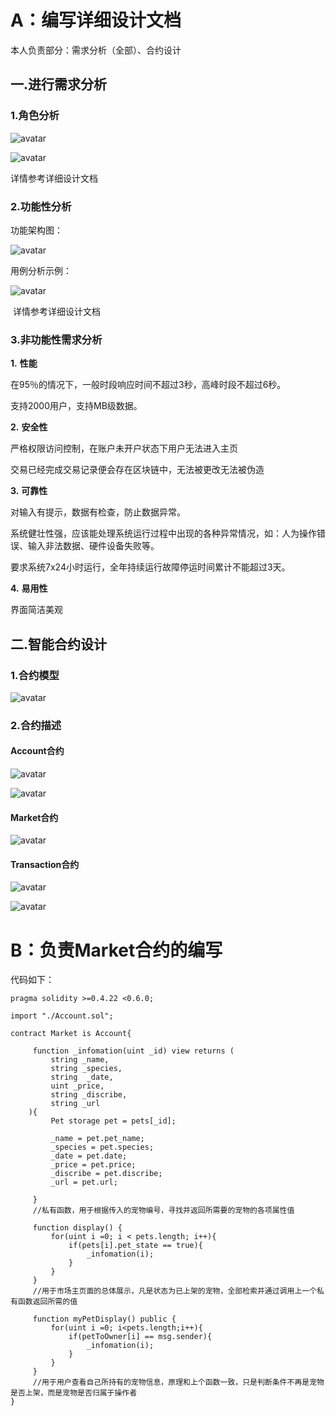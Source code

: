 # A：编写详细设计文档

本人负责部分：需求分析（全部）、合约设计



## 一.进行需求分析

### 1.角色分析

![avatar](./asset2/1.png)

![avatar](./asset2/2.png)

详情参考详细设计文档



### 2.功能性分析

  功能架构图：

![avatar](./asset2/3.jpg)



用例分析示例：



![avatar](./asset2/4.png)



​    详情参考详细设计文档



### 3.非功能性需求分析

**1.** **性能**

在95％的情况下，一般时段响应时间不超过3秒，高峰时段不超过6秒。

支持2000用户，支持MB级数据。

**2.** **安全性**

严格权限访问控制，在账户未开户状态下用户无法进入主页

交易已经完成交易记录便会存在区块链中，无法被更改无法被伪造

 

**3.** **可靠性**

对输入有提示，数据有检查，防止数据异常。

系统健壮性强，应该能处理系统运行过程中出现的各种异常情况，如：人为操作错误、输入非法数据、硬件设备失败等。

要求系统7x24小时运行，全年持续运行故障停运时间累计不能超过3天。

**4.** **易用性**

界面简洁美观



## 二.智能合约设计

### 1.合约模型

![avatar](./asset2/5.png)

### 2.合约描述

#### Account合约

![avatar](./asset2/6.png)

![avatar](./asset2/7.png)



#### Market合约

![avatar](./asset2/8.png)



#### Transaction合约

![avatar](./asset2/9.png)

![avatar](./asset2/10.png)



# B：负责Market合约的编写

代码如下：

```
pragma solidity >=0.4.22 <0.6.0;

import "./Account.sol";

contract Market is Account{

     function _infomation(uint _id) view returns (
         string _name,
         string _species,
         string  _date,
         uint _price,
         string _discribe,
         string _url
    ){
         Pet storage pet = pets[_id];
         
         _name = pet.pet_name;
         _species = pet.species;
         _date = pet.date;
         _price = pet.price;
         _discribe = pet.discribe;
         _url = pet.url;
         
     }
     //私有函数，用于根据传入的宠物编号，寻找并返回所需要的宠物的各项属性值

     function display() {
         for(uint i =0; i < pets.length; i++){
             if(pets[i].pet_state == true){
                 _infomation(i);
             }
         }
     }
     //用于市场主页面的总体展示，凡是状态为已上架的宠物，全部检索并通过调用上一个私有函数返回所需的值

     function myPetDisplay() public {
         for(uint i =0; i<pets.length;i++){
             if(petToOwner[i] == msg.sender){
                 _infomation(i);
             }
         }
     }
     //用于用户查看自己所持有的宠物信息，原理和上个函数一致，只是判断条件不再是宠物是否上架，而是宠物是否归属于操作者
}

```

##### 

